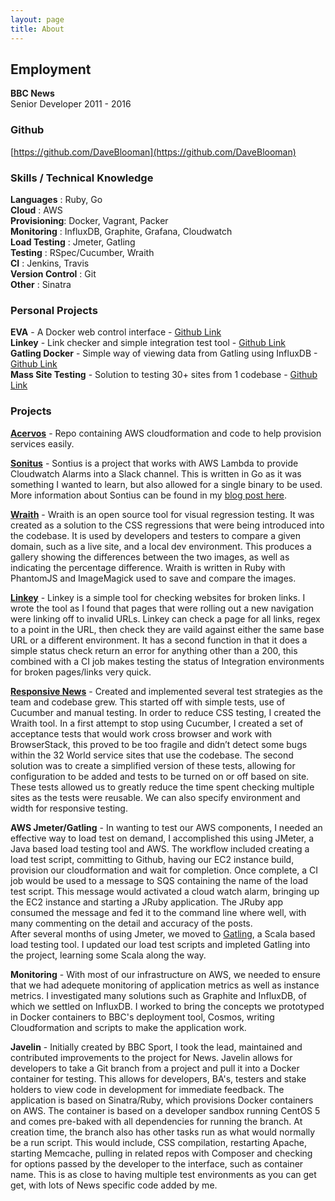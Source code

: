 ```yaml
---
layout: page
title: About
---
```


## Employment

**BBC News**  
Senior Developer
2011 - 2016

### Github
[https://github.com/DaveBlooman](https://github.com/DaveBlooman)

### Skills / Technical Knowledge

**Languages** : Ruby, Go  
**Cloud** : AWS  
**Provisioning**: Docker, Vagrant, Packer  
**Monitoring** : InfluxDB, Graphite, Grafana, Cloudwatch  
**Load Testing** : Jmeter, Gatling  
**Testing** : RSpec/Cucumber, Wraith  
**CI** : Jenkins, Travis  
**Version Control** : Git  
**Other** : Sinatra

### Personal Projects

**EVA** - A Docker web control interface  - [Github Link](https://github.com/DaveBlooman/eva)  
**Linkey** - Link checker and simple integration test tool  - [Github Link](https://github.com/DaveBlooman/linkey)  
**Gatling Docker** - Simple way of viewing data from Gatling using InfluxDB  - [Github Link](https://github.com/DaveBlooman/gatling-docker)  
**Mass Site Testing** - Solution to testing 30+ sites from 1 codebase  - [Github Link](https://github.com/DaveBlooman/page-objects-example)  

### Projects

**[Acervos](https://github.com/acervos)** - Repo containing AWS cloudformation and code to help provision services easily.

**[Sonitus](https://github.com/BBC-News/sonitus)** - Sontius is a project that works with AWS Lambda to provide Cloudwatch Alarms into a Slack channel.  This is written in Go as it was something I wanted to learn, but also allowed for a single binary to be used.  More information about Sontius can be found in my [blog post here](http://www.dblooman.com/aws/2015/05/02/creating-an-alarm-service-using-AWS-lambda-and-slack/).

**[Wraith](https://github.com/BBC-News/wraith)** - Wraith is an open source tool for visual regression testing.  It was created as a solution to the CSS regressions that were being introduced into the codebase.  It is used by developers and testers to compare a given domain, such as a live site, and a local dev environment.  This produces a gallery showing the differences between the two images, as well as indicating the percentage difference.
Wraith is written in Ruby with PhantomJS and ImageMagick used to save and compare the images.

**[Linkey](https://github.com/DaveBlooman/linkey)** - Linkey is a simple tool for checking websites for broken links.  I wrote the tool as I found that pages that were rolling out a new navigation were linking off to invalid URLs.  Linkey can check a page for all links, regex to a point in the URL, then check they are vaild against either the same base URL or a different environment.  It has a second function in that it does a simple status check return an error for anything other than a 200, this combined with a CI job makes testing the status of Integration environments for broken pages/links very quick.

**[Responsive News](http://www.bbc.co.uk/news)** - Created and implemented several test strategies as the team and codebase grew.  This started off with simple tests, use of Cucumber and manual testing.  In order to reduce CSS testing, I created the Wraith tool.  In a first attempt to stop using Cucumber, I created a set of acceptance tests that would work cross browser and work with BrowserStack, this proved to be too fragile and didn’t detect some bugs within the 32 World service sites that use the codebase.  The second solution was to create a simplified version of these tests, allowing for configuration to be added and tests to be turned on or off based on site.  These tests allowed us to greatly reduce the time spent checking multiple sites as the tests were reusable.  We can also specify environment and width for responsive testing.

**AWS Jmeter/Gatling** - In wanting to test our AWS components, I needed an effective way to load test on demand, I accomplished this using JMeter, a Java based load testing tool and AWS.  The workflow included creating a load test script, committing to Github, having our EC2 instance build, provision our cloudformation and wait for completion.  Once complete, a CI job would be used to a message to SQS containing the name of the load test script.  This message would activated a cloud watch alarm, bringing up the EC2 instance and starting a JRuby application.  The JRuby app consumed the message and fed it to the command line where  well, with many commenting on the detail and accuracy of the posts.  
After several months of using Jmeter, we moved to [Gatling](www.gatling.io), a Scala based load testing tool.  I updated our load test scripts and impleted Gatling into the project, learning some Scala along the way.

**Monitoring** - With most of our infrastructure on AWS, we needed to ensure that we had adequete monitoring of application metrics as well as instance metrics.  I investigated many solutions such as Graphite and InfluxDB, of which we settled on InfluxDB.  I worked to bring the concepts we prototyped in Docker containers to BBC's deployment tool, Cosmos, writing Cloudformation and scripts to make the application work.  

**Javelin** - Initially created by BBC Sport, I took the lead, maintained and contributed improvements to the project for News.  Javelin allows for developers to take a Git branch from a project and pull it into a Docker container for testing.  This allows for developers, BA's, testers and stake holders to view code in development for immediate feedback.  The application is based on Sinatra/Ruby, which provisions Docker containers on AWS.  The container is based on a developer sandbox running CentOS 5 and comes pre-baked with all dependencies for running the branch.  At creation time, the branch also has other tasks run as what would normally be a run script.  This would include, CSS compilation, restarting Apache, starting Memcache, pulling in related repos with Composer and checking for options passed by the developer to the interface, such as container name.  This is as close to having multiple test environments as you can get get, with lots of News specific code added by me.
